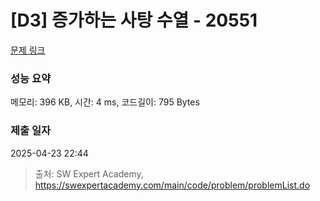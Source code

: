 # [D3] 증가하는 사탕 수열 - 20551 

[문제 링크](https://swexpertacademy.com/main/code/problem/problemDetail.do?contestProbId=AY4XhKTKU0IDFARM) 

### 성능 요약

메모리: 396 KB, 시간: 4 ms, 코드길이: 795 Bytes

### 제출 일자

2025-04-23 22:44



> 출처: SW Expert Academy, https://swexpertacademy.com/main/code/problem/problemList.do